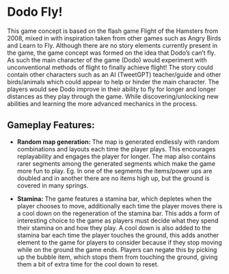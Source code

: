 # Dodo Fly!

This game concept is based on the flash game Flight of the Hamsters from 2008, mixed in with inspiration taken from other games such as Angry Birds and Learn to Fly. Although there are no story elements currently present in the game, the game concept was formed on the idea that Dodo’s can’t fly. As such the main character of the game (Dodo) would experiment with unconventional methods of flight to finally achieve flight! The story could contain other characters such as an AI (TweetGPT) teacher/guide and other birds/animals which could appear to help or hinder the main character. The players would see Dodo improve in their ability to fly for longer and longer distances as they play through the game. While discovering/unlocking new abilities and learning the more advanced mechanics in the process.

## Gameplay Features:

- **Random map generation:**
The map is generated endlessly with random combinations and layouts each time the player plays. This encourages replayability and engages the player for longer. The map also contains rarer segments among the generated segments which make the game more fun to play. Eg. In one of the segments the items/power ups are doubled and in another there are no items high up, but the ground is covered in many springs.

- **Stamina:**
The game features a stamina bar, which depletes when the player chooses to move, additionally each time the player moves there is a cool down on the regeneration of the stamina bar. This adds a form of interesting choice to the game as players must decide what they spend their stamina on and how they play.
A cool down is also added to the stamina bar each time the player touches the ground, this adds another element to the game for players to consider because if they stop moving while on the ground the game ends. Players can negate this by picking up the bubble item, which stops them from touching the ground, giving them a bit of extra time for the cool down to reset. 


 
